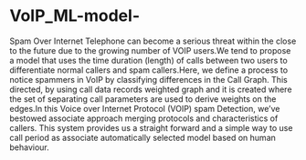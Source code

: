# VoIP_ML-model-


Spam Over Internet Telephone can become a serious threat within the close to the future due to the growing number of VOIP users.We
tend to propose a model that uses the time duration (length) of calls between two users to differentiate normal callers and spam
callers.Here, we define a process to notice spammers in VoIP by classifying differences in the Call Graph. This directed, by using call
data records weighted graph and it is created where the set of separating call parameters are used to derive weights on the edges.In
this Voice over Internet Protocol (VOIP) spam Detection, we’ve bestowed associate approach merging protocols and characteristics
of callers. This system provides us a straight forward and a simple way to use call period as associate automatically selected model
based on human behaviour.
